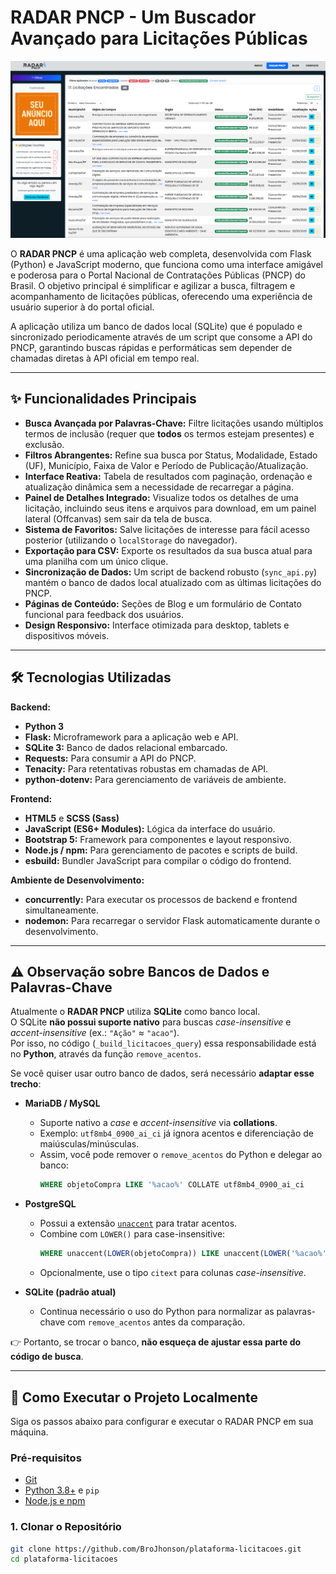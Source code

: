 # RADAR PNCP - Um Buscador Avançado para Licitações Públicas

![RADAR PNCP Screenshot](\static\images\preview-radar.png) 
<!-- TODO: Substitua pelo caminho de uma boa screenshot da sua aplicação -->

O **RADAR PNCP** é uma aplicação web completa, desenvolvida com Flask (Python) e JavaScript moderno, que funciona como uma interface amigável e poderosa para o Portal Nacional de Contratações Públicas (PNCP) do Brasil. O objetivo principal é simplificar e agilizar a busca, filtragem e acompanhamento de licitações públicas, oferecendo uma experiência de usuário superior à do portal oficial.

A aplicação utiliza um banco de dados local (SQLite) que é populado e sincronizado periodicamente através de um script que consome a API do PNCP, garantindo buscas rápidas e performáticas sem depender de chamadas diretas à API oficial em tempo real.

---

## ✨ Funcionalidades Principais

*   **Busca Avançada por Palavras-Chave:** Filtre licitações usando múltiplos termos de inclusão (requer que **todos** os termos estejam presentes) e exclusão.
*   **Filtros Abrangentes:** Refine sua busca por Status, Modalidade, Estado (UF), Município, Faixa de Valor e Período de Publicação/Atualização.
*   **Interface Reativa:** Tabela de resultados com paginação, ordenação e atualização dinâmica sem a necessidade de recarregar a página.
*   **Painel de Detalhes Integrado:** Visualize todos os detalhes de uma licitação, incluindo seus itens e arquivos para download, em um painel lateral (Offcanvas) sem sair da tela de busca.
*   **Sistema de Favoritos:** Salve licitações de interesse para fácil acesso posterior (utilizando o `localStorage` do navegador).
*   **Exportação para CSV:** Exporte os resultados da sua busca atual para uma planilha com um único clique.
*   **Sincronização de Dados:** Um script de backend robusto (`sync_api.py`) mantém o banco de dados local atualizado com as últimas licitações do PNCP.
*   **Páginas de Conteúdo:** Seções de Blog e um formulário de Contato funcional para feedback dos usuários.
*   **Design Responsivo:** Interface otimizada para desktop, tablets e dispositivos móveis.

---

## 🛠️ Tecnologias Utilizadas

**Backend:**
*   **Python 3**
*   **Flask:** Microframework para a aplicação web e API.
*   **SQLite 3:** Banco de dados relacional embarcado.
*   **Requests:** Para consumir a API do PNCP.
*   **Tenacity:** Para retentativas robustas em chamadas de API.
*   **python-dotenv:** Para gerenciamento de variáveis de ambiente.

**Frontend:**
*   **HTML5** e **SCSS (Sass)**
*   **JavaScript (ES6+ Modules):** Lógica da interface do usuário.
*   **Bootstrap 5:** Framework para componentes e layout responsivo.
*   **Node.js / npm:** Para gerenciamento de pacotes e scripts de build.
*   **esbuild:** Bundler JavaScript para compilar o código do frontend.

**Ambiente de Desenvolvimento:**
*   **concurrently:** Para executar os processos de backend e frontend simultaneamente.
*   **nodemon:** Para recarregar o servidor Flask automaticamente durante o desenvolvimento.

---

## ⚠️ Observação sobre Bancos de Dados e Palavras-Chave

Atualmente o **RADAR PNCP** utiliza **SQLite** como banco local.  
O SQLite **não possui suporte nativo** para buscas *case-insensitive* e *accent-insensitive* (ex.: `"Ação"` ≈ `"acao"`).  
Por isso, no código (`_build_licitacoes_query`) essa responsabilidade está no **Python**, através da função `remove_acentos`.

Se você quiser usar outro banco de dados, será necessário **adaptar esse trecho**:

- **MariaDB / MySQL**  
  - Suporte nativo a *case* e *accent-insensitive* via **collations**.  
  - Exemplo: `utf8mb4_0900_ai_ci` já ignora acentos e diferenciação de maiúsculas/minúsculas.  
  - Assim, você pode remover o `remove_acentos` do Python e delegar ao banco:
    ```sql
    WHERE objetoCompra LIKE '%acao%' COLLATE utf8mb4_0900_ai_ci
    ```

- **PostgreSQL**  
  - Possui a extensão [`unaccent`](https://www.postgresql.org/docs/current/unaccent.html) para tratar acentos.  
  - Combine com `LOWER()` para case-insensitive:
    ```sql
    WHERE unaccent(LOWER(objetoCompra)) LIKE unaccent(LOWER('%acao%'))
    ```
  - Opcionalmente, use o tipo `citext` para colunas *case-insensitive*.

- **SQLite (padrão atual)**  
  - Continua necessário o uso do Python para normalizar as palavras-chave com `remove_acentos` antes da comparação.

👉 Portanto, se trocar o banco, **não esqueça de ajustar essa parte do código de busca**.

---

## 🚀 Como Executar o Projeto Localmente

Siga os passos abaixo para configurar e executar o RADAR PNCP em sua máquina.

### Pré-requisitos
*   [Git](https://git-scm.com/)
*   [Python 3.8+](https://www.python.org/) e `pip`
*   [Node.js e npm](https://nodejs.org/)

### 1. Clonar o Repositório
```bash
git clone https://github.com/BroJhonson/plataforma-licitacoes.git
cd plataforma-licitacoes